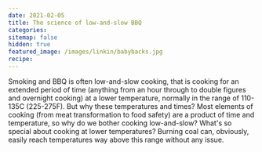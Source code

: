 ```yaml
---
date: 2021-02-05
title: The science of low-and-slow BBQ
categories:
sitemap: false
hidden: true
featured_image: /images/linkin/babybacks.jpg
recipe:
---
```


Smoking and BBQ is often low-and-slow cooking, that is cooking for an extended period of time (anything from an hour through to double figures and overnight cooking) at a lower temperature, normally in the range of 110-135C (225-275F). But why these temperatures and times? Most elements of cooking (from meat transformation to food safety) are a product of time and temperature, so why do we bother cooking low-and-slow? What's so special about cooking at lower temperatures? Burning coal can, obviously, easily reach temperatures way above this range without any issue.

